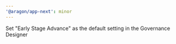 ```yaml
---
'@aragon/app-next': minor
---
```


Set "Early Stage Advance" as the default setting in the Governance Designer
